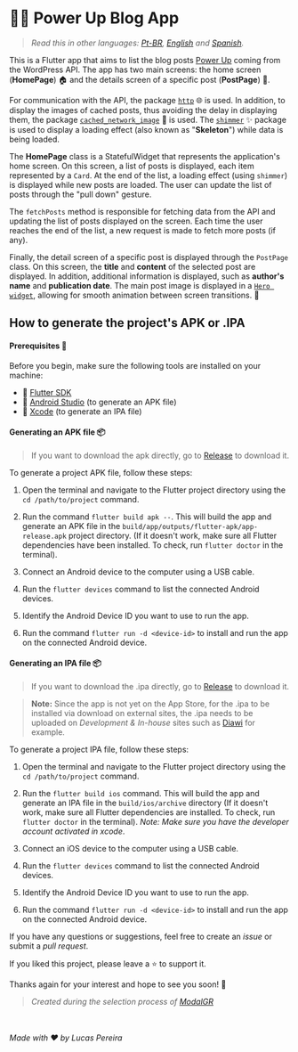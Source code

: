 # 👨‍💻 Power Up Blog App

>*Read this in other languages: [Pt-BR](README.md), [English](README.en.md) and [Spanish](README.es.md).*

This is a Flutter app that aims to list the blog posts [Power Up](https://powerupblog3.wordpress.com/) coming from the WordPress API. The app has two main screens: the home screen (**HomePage**) 🏠 and the details screen of a specific post (**PostPage**) 📄.

For communication with the API, the package [`http`](https://pub.dev/packages/http) 🌐 is used. In addition, to display the images of cached posts, thus avoiding the delay in displaying them, the package [`cached_network_image`](https://pub.dev/packages/cached_network_image) 📸 is used. The [`shimmer`](https://pub.dev/packages/shimmer) ✨ package is used to display a loading effect (also known as "**Skeleton**") while data is being loaded.

The **HomePage** class is a StatefulWidget that represents the application's home screen. On this screen, a list of posts is displayed, each item represented by a `Card`. At the end of the list, a loading effect (using `shimmer`) is displayed while new posts are loaded. The user can update the list of posts through the "pull down" gesture.

The `fetchPosts` method is responsible for fetching data from the API and updating the list of posts displayed on the screen. Each time the user reaches the end of the list, a new request is made to fetch more posts (if any).

Finally, the detail screen of a specific post is displayed through the `PostPage` class. On this screen, the **title** and **content** of the selected post are displayed. In addition, additional information is displayed, such as **author's name** and **publication date**. The main post image is displayed in a [`Hero widget`](https://docs.flutter.dev/development/ui/animations/hero-animations), allowing for smooth animation between screen transitions. 🚀

## How to generate the project's APK or .IPA

#### Prerequisites 🔧

Before you begin, make sure the following tools are installed on your machine:

- 🚀 [Flutter SDK](https://flutter.dev/docs/get-started/install)
- 📱 [Android Studio](https://developer.android.com/studio) (to generate an APK file)
- 🍎 [Xcode](https://developer.apple.com/xcode/) (to generate an IPA file)

#### Generating an APK file 📦

>If you want to download the apk directly, go to [Release](https://github.com/Lucasbjpereira/powerupblog/releases/tag/release) to download it.

To generate a project APK file, follow these steps:

1. Open the terminal and navigate to the Flutter project directory using the `cd /path/to/project` command.

2. Run the command `flutter build apk --`. This will build the app and generate an APK file in the `build/app/outputs/flutter-apk/app-release.apk` project directory. (If it doesn't work, make sure all Flutter dependencies have been installed. To check, run `flutter doctor` in the terminal).

3. Connect an Android device to the computer using a USB cable.

4. Run the `flutter devices` command to list the connected Android devices.

5. Identify the Android Device ID you want to use to run the app.

6. Run the command `flutter run -d <device-id>` to install and run the app on the connected Android device.

#### Generating an IPA file 📦
>If you want to download the .ipa directly, go to [Release](https://github.com/Lucasbjpereira/powerupblog/releases/tag/release) to download it.

>**Note:** Since the app is not yet on the App Store, for the .ipa to be installed via download on external sites, the .ipa needs to be uploaded on _Development & In-house_ sites such as [Diawi]( https://www.diawi.com/) for example.

To generate a project IPA file, follow these steps:

1. Open the terminal and navigate to the Flutter project directory using the `cd /path/to/project` command.

2. Run the `flutter build ios` command. This will build the app and generate an IPA file in the `build/ios/archive` directory (If it doesn't work, make sure all Flutter dependencies are installed. To check, run `flutter doctor` in the terminal).
_Note: Make sure you have the developer account activated in xcode_.

3. Connect an iOS device to the computer using a USB cable.

4. Run the `flutter devices` command to list the connected Android devices.

5. Identify the Android Device ID you want to use to run the app.

6. Run the command `flutter run -d <device-id>` to install and run the app on the connected Android device.

If you have any questions or suggestions, feel free to create an _issue_ or submit a _pull request_.

If you liked this project, please leave a ⭐️ to support it.

Thanks again for your interest and hope to see you soon! 👋

>_Created during the selection process of [_ModalGR_](https://modalgr.com.br/)_

<br><br>
_Made with :heart: by Lucas Pereira_